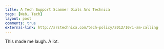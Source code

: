 ```yaml
--- 
title: A Tech Support Scammer Dials Ars Technica
tags: [Web, Tech]
layout: post
comments: true
external-link: http://arstechnica.com/tech-policy/2012/10/i-am-calling-you-from-windows-a-tech-support-scammer-dials-ars-technica/
---
```


This made me laugh. A lot.